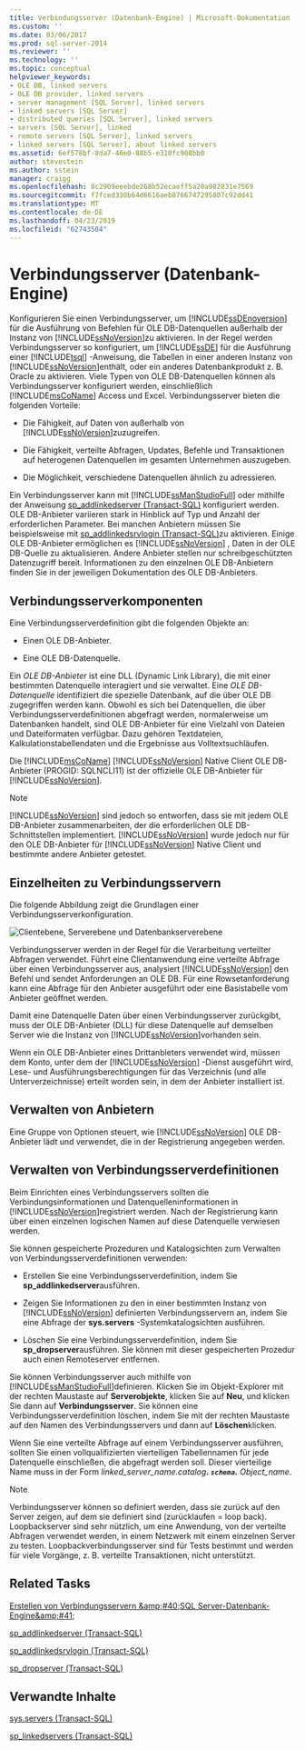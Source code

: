 ```yaml
---
title: Verbindungsserver (Datenbank-Engine) | Microsoft-Dokumentation
ms.custom: ''
ms.date: 03/06/2017
ms.prod: sql-server-2014
ms.reviewer: ''
ms.technology: ''
ms.topic: conceptual
helpviewer_keywords:
- OLE DB, linked servers
- OLE DB provider, linked servers
- server management [SQL Server], linked servers
- linked servers [SQL Server]
- distributed queries [SQL Server], linked servers
- servers [SQL Server], linked
- remote servers [SQL Server], linked servers
- linked servers [SQL Server], about linked servers
ms.assetid: 6ef578bf-8da7-46e0-88b5-e310fc908bb0
author: stevestein
ms.author: sstein
manager: craigg
ms.openlocfilehash: 8c2909eeebde268b52ecaeff5a20a982831e7569
ms.sourcegitcommit: f7fced330b64d6616aeb8766747295807c92dd41
ms.translationtype: MT
ms.contentlocale: de-DE
ms.lasthandoff: 04/23/2019
ms.locfileid: "62743504"
---
```

# <a name="linked-servers-database-engine"></a>Verbindungsserver (Datenbank-Engine)
  Konfigurieren Sie einen Verbindungsserver, um [!INCLUDE[ssDEnoversion](../../includes/ssdenoversion-md.md)] für die Ausführung von Befehlen für OLE DB-Datenquellen außerhalb der Instanz von [!INCLUDE[ssNoVersion](../../../includes/ssnoversion-md.md)]zu aktivieren. In der Regel werden Verbindungsserver so konfiguriert, um [!INCLUDE[ssDE](../../includes/ssde-md.md)] für die Ausführung einer [!INCLUDE[tsql](../../includes/tsql-md.md)] -Anweisung, die Tabellen in einer anderen Instanz von [!INCLUDE[ssNoVersion](../../../includes/ssnoversion-md.md)]enthält, oder ein anderes Datenbankprodukt z. B. Oracle zu aktivieren. Viele Typen von OLE DB-Datenquellen können als Verbindungsserver konfiguriert werden, einschließlich [!INCLUDE[msCoName](../../../includes/msconame-md.md)] Access und Excel. Verbindungsserver bieten die folgenden Vorteile:  
  
-   Die Fähigkeit, auf Daten von außerhalb von [!INCLUDE[ssNoVersion](../../../includes/ssnoversion-md.md)]zuzugreifen.  
  
-   Die Fähigkeit, verteilte Abfragen, Updates, Befehle und Transaktionen auf heterogenen Datenquellen im gesamten Unternehmen auszugeben.  
  
-   Die Möglichkeit, verschiedene Datenquellen ähnlich zu adressieren.  
  
 Ein Verbindungsserver kann mit [!INCLUDE[ssManStudioFull](../../../includes/ssmanstudiofull-md.md)] oder mithilfe der Anweisung [sp_addlinkedserver &#40;Transact-SQL&#41;](/sql/relational-databases/system-stored-procedures/sp-addlinkedserver-transact-sql) konfiguriert werden. OLE DB-Anbieter variieren stark in Hinblick auf Typ und Anzahl der erforderlichen Parameter. Bei manchen Anbietern müssen Sie beispielsweise mit [sp_addlinkedsrvlogin &#40;Transact-SQL&#41;](/sql/relational-databases/system-stored-procedures/sp-addlinkedsrvlogin-transact-sql)zu aktivieren. Einige OLE DB-Anbieter ermöglichen es [!INCLUDE[ssNoVersion](../../../includes/ssnoversion-md.md)] , Daten in der OLE DB-Quelle zu aktualisieren. Andere Anbieter stellen nur schreibgeschützten Datenzugriff bereit. Informationen zu den einzelnen OLE DB-Anbietern finden Sie in der jeweiligen Dokumentation des OLE DB-Anbieters.  
  
## <a name="linked-server-components"></a>Verbindungsserverkomponenten  
 Eine Verbindungsserverdefinition gibt die folgenden Objekte an:  
  
-   Einen OLE DB-Anbieter.  
  
-   Eine OLE DB-Datenquelle.  
  
 Ein *OLE DB-Anbieter* ist eine DLL (Dynamic Link Library), die mit einer bestimmten Datenquelle interagiert und sie verwaltet. Eine *OLE DB-Datenquelle* identifiziert die spezielle Datenbank, auf die über OLE DB zugegriffen werden kann. Obwohl es sich bei Datenquellen, die über Verbindungsserverdefinitionen abgefragt werden, normalerweise um Datenbanken handelt, sind OLE DB-Anbieter für eine Vielzahl von Dateien und Dateiformaten verfügbar. Dazu gehören Textdateien, Kalkulationstabellendaten und die Ergebnisse aus Volltextsuchläufen.  
  
 Die [!INCLUDE[msCoName](../../../includes/msconame-md.md)] [!INCLUDE[ssNoVersion](../../../includes/ssnoversion-md.md)] Native Client OLE DB-Anbieter (PROGID: SQLNCLI11) ist der offizielle OLE DB-Anbieter für [!INCLUDE[ssNoVersion](../../../includes/ssnoversion-md.md)].  
  
> [!NOTE]  
>  [!INCLUDE[ssNoVersion](../../../includes/ssnoversion-md.md)] sind jedoch so entworfen, dass sie mit jedem OLE DB-Anbieter zusammenarbeiten, der die erforderlichen OLE DB-Schnittstellen implementiert. [!INCLUDE[ssNoVersion](../../../includes/ssnoversion-md.md)] wurde jedoch nur für den OLE DB-Anbieter für [!INCLUDE[ssNoVersion](../../../includes/ssnoversion-md.md)] Native Client und bestimmte andere Anbieter getestet.  
  
## <a name="linked-server-details"></a>Einzelheiten zu Verbindungsservern  
 Die folgende Abbildung zeigt die Grundlagen einer Verbindungsserverkonfiguration.  
  
 ![Clientebene, Serverebene und Datenbankserverebene](../../database-engine/media/lsvr.gif "Clientebene, Serverebene und Datenbankserverebene")  
  
 Verbindungsserver werden in der Regel für die Verarbeitung verteilter Abfragen verwendet. Führt eine Clientanwendung eine verteilte Abfrage über einen Verbindungsserver aus, analysiert [!INCLUDE[ssNoVersion](../../../includes/ssnoversion-md.md)] den Befehl und sendet Anforderungen an OLE DB. Für eine Rowsetanforderung kann eine Abfrage für den Anbieter ausgeführt oder eine Basistabelle vom Anbieter geöffnet werden.  
  
 Damit eine Datenquelle Daten über einen Verbindungsserver zurückgibt, muss der OLE DB-Anbieter (DLL) für diese Datenquelle auf demselben Server wie die Instanz von [!INCLUDE[ssNoVersion](../../../includes/ssnoversion-md.md)]vorhanden sein.  
  
 Wenn ein OLE DB-Anbieter eines Drittanbieters verwendet wird, müssen dem Konto, unter dem der [!INCLUDE[ssNoVersion](../../../includes/ssnoversion-md.md)] -Dienst ausgeführt wird, Lese- und Ausführungsberechtigungen für das Verzeichnis (und alle Unterverzeichnisse) erteilt worden sein, in dem der Anbieter installiert ist.  
  
## <a name="managing-providers"></a>Verwalten von Anbietern  
 Eine Gruppe von Optionen steuert, wie [!INCLUDE[ssNoVersion](../../../includes/ssnoversion-md.md)] OLE DB-Anbieter lädt und verwendet, die in der Registrierung angegeben werden.  
  
## <a name="managing-linked-server-definitions"></a>Verwalten von Verbindungsserverdefinitionen  
 Beim Einrichten eines Verbindungsservers sollten die Verbindungsinformationen und Datenquelleninformationen in [!INCLUDE[ssNoVersion](../../../includes/ssnoversion-md.md)]registriert werden. Nach der Registrierung kann über einen einzelnen logischen Namen auf diese Datenquelle verwiesen werden.  
  
 Sie können gespeicherte Prozeduren und Katalogsichten zum Verwalten von Verbindungsserverdefinitionen verwenden:  
  
-   Erstellen Sie eine Verbindungsserverdefinition, indem Sie **sp_addlinkedserver**ausführen.  
  
-   Zeigen Sie Informationen zu den in einer bestimmten Instanz von [!INCLUDE[ssNoVersion](../../../includes/ssnoversion-md.md)] definierten Verbindungsservern an, indem Sie eine Abfrage der **sys.servers** -Systemkatalogsichten ausführen.  
  
-   Löschen Sie eine Verbindungsserverdefinition, indem Sie **sp_dropserver**ausführen. Sie können mit dieser gespeicherten Prozedur auch einen Remoteserver entfernen.  
  
 Sie können Verbindungsserver auch mithilfe von [!INCLUDE[ssManStudioFull](../../../includes/ssmanstudiofull-md.md)]definieren. Klicken Sie im Objekt-Explorer mit der rechten Maustaste auf **Serverobjekte**, klicken Sie auf **Neu**, und klicken Sie dann auf **Verbindungsserver**. Sie können eine Verbindungsserverdefinition löschen, indem Sie mit der rechten Maustaste auf den Namen des Verbindungsservers und dann auf **Löschen**klicken.  
  
 Wenn Sie eine verteilte Abfrage auf einem Verbindungsserver ausführen, sollten Sie einen vollqualifizierten vierteiligen Tabellennamen für jede Datenquelle einschließen, die abgefragt werden soll. Dieser vierteilige Name muss in der Form _linked_server_name.catalog_**. _`schema`_.** _Object_name_.  
  
> [!NOTE]  
>  Verbindungsserver können so definiert werden, dass sie zurück auf den Server zeigen, auf dem sie definiert sind (zurücklaufen = loop back). Loopbackserver sind sehr nützlich, um eine Anwendung, von der verteilte Abfragen verwendet werden, in einem Netzwerk mit einem einzelnen Server zu testen. Loopbackverbindungsserver sind für Tests bestimmt und werden für viele Vorgänge, z. B. verteilte Transaktionen, nicht unterstützt.  
  
## <a name="related-tasks"></a>Related Tasks  
 [Erstellen von Verbindungsservern &amp;amp;#40;SQL Server-Datenbank-Engine&amp;amp;#41;](create-linked-servers-sql-server-database-engine.md)  
  
 [sp_addlinkedserver &#40;Transact-SQL&#41;](/sql/relational-databases/system-stored-procedures/sp-addlinkedserver-transact-sql)  
  
 [sp_addlinkedsrvlogin &#40;Transact-SQL&#41;](/sql/relational-databases/system-stored-procedures/sp-addlinkedsrvlogin-transact-sql)  
  
 [sp_dropserver &#40;Transact-SQL&#41;](/sql/relational-databases/system-stored-procedures/sp-dropserver-transact-sql)  
  
## <a name="related-content"></a>Verwandte Inhalte  
 [sys.servers &#40;Transact-SQL&#41;](/sql/relational-databases/system-catalog-views/sys-servers-transact-sql)  
  
 [sp_linkedservers &#40;Transact-SQL&#41;](/sql/relational-databases/system-stored-procedures/sp-linkedservers-transact-sql)  
  
  

